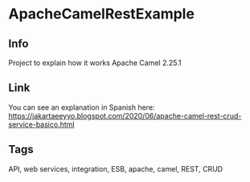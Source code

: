 # ApacheCamelRestExample

## Info

Project to explain how it works Apache Camel 2.25.1

## Link

You can see an explanation in Spanish here: https://jakartaeeyyo.blogspot.com/2020/06/apache-camel-rest-crud-service-basico.html

## Tags

API, web services, integration, ESB, apache, camel, REST, CRUD